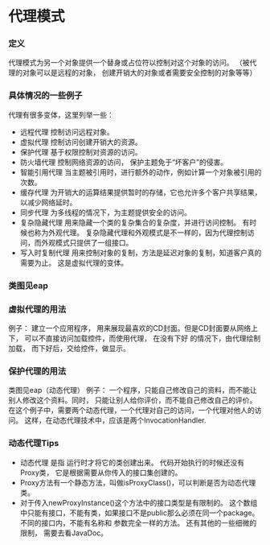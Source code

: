 # 代理模式

### 定义
代理模式为另一个对象提供一个替身或占位符以控制对这个对象的访问。
（被代理的对象可以是远程的对象， 创建开销大的对象或者需要安全控制的对象等等）

### 具体情况的一些例子
代理有很多变体，这里列举一些：
- 远程代理   控制访问远程对象。
- 虚拟代理   控制访问创建开销大的资源。
- 保护代理   基于权限控制对资源的访问。
- 防火墙代理 控制网络资源的访问， 保护主题免于“坏客户”的侵害。
- 智能引用代理 当主题被引用时，进行额外的动作，例如计算一个对象被引用的次数。
- 缓存代理   为开销大的运算结果提供暂时的存储，它也允许多个客户共享结果，以减少网络延时。
- 同步代理   为多线程的情况下，为主题提供安全的访问。
- 复杂隐藏代理 用来隐藏一个类的复杂集合的复杂度，并进行访问控制。 有时候也称为外观代理。 复杂隐藏代理和外观模式是不一样的，因为代理控制访问，而外观模式只提供了一组接口。
- 写入时复制代理 用来控制对象的复制，方法是延迟对象的复制，知道客户真的需要为止。 这是虚拟代理的变体。

### 类图见eap

### 虚拟代理的用法
例子： 建立一个应用程序， 用来展现最喜欢的CD封面。但是CD封面要从网络上下， 可以不直接访问加载控件，而使用代理， 在没有下好
的情况下，由代理绘制加载， 而下好后，交给控件，做显示。


### 保护代理的用法
类图见eap（动态代理）
例子： 一个程序，只能自己修改自己的资料，而不能让别人修改这个资料。同时， 只能让别人给你评价，而不能自己修改自己的评价。
在这个例子中，需要两个动态代理，一个代理对自己的访问，一个代理对他人的访问。 这样，在动态代理技术中，应该是两个InvocationHandler.

### 动态代理Tips
- 动态代理 是指 运行时才将它的类创建出来。 代码开始执行的时候还没有Proxy类， 它是根据需要从你传入的接口集创建的。
- Proxy方法有一个静态方法，叫做isProxyClass()，可以判断是否为动态代理类。
- 对于传入newProxyInstance()这个方法中的接口类型是有限制的。 这个数组中只能有接口，不能有类，如果接口不是public那么必须在同一个package。 不同的接口内，不能有名称和
参数完全一样的方法。 还有其他的一些细微的限制， 需要去看JavaDoc。


